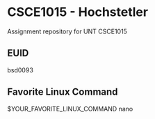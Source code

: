 # CSCE1015 - Hochstetler
Assignment repository for UNT CSCE1015
## EUID
bsd0093
## Favorite Linux Command
$YOUR_FAVORITE_LINUX_COMMAND
nano
